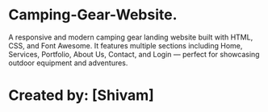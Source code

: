 # Camping-Gear-Website.
A responsive and modern camping gear landing website built with HTML, CSS, and Font Awesome. It features multiple sections including Home, Services, Portfolio, About Us, Contact, and Login — perfect for showcasing outdoor equipment and adventures.

# Created by: [Shivam]
